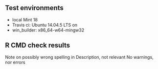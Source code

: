 ## Test environments
* local Mint 18
* Travis ci: Ubuntu 14.04.5 LTS on 
* win_builder: x86_64-w64-mingw32

## R CMD check results
Note on possibly wrong spelling in Description, not relevant
No warnings, nor errors




  